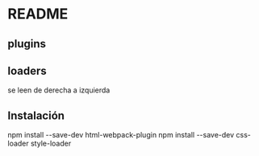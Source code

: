 # README

## plugins

## loaders

se leen de derecha a izquierda


## Instalación

npm install --save-dev html-webpack-plugin
npm install --save-dev css-loader style-loader